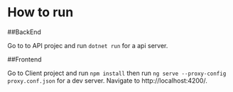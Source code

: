 # How to run

##BackEnd

Go to to API projec and run `dotnet run` for a api server.

##Frontend

Go to Client project and run `npm install`
then run `ng serve --proxy-config proxy.conf.json` for a dev server. Navigate to http://localhost:4200/.

